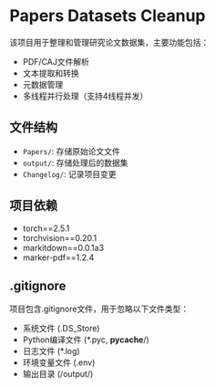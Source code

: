 # Papers Datasets Cleanup

该项目用于整理和管理研究论文数据集，主要功能包括：

- PDF/CAJ文件解析
- 文本提取和转换
- 元数据管理
- 多线程并行处理（支持4线程并发）

## 文件结构

- `Papers/`: 存储原始论文文件
- `output/`: 存储处理后的数据集
- `Changelog/`: 记录项目变更

## 项目依赖

- torch==2.5.1
- torchvision==0.20.1
- markitdown==0.0.1a3
- marker-pdf==1.2.4

## .gitignore

项目包含.gitignore文件，用于忽略以下文件类型：

- 系统文件 (.DS_Store)
- Python编译文件 (*.pyc, __pycache__/)
- 日志文件 (*.log)
- 环境变量文件 (.env)
- 输出目录 (/output/)